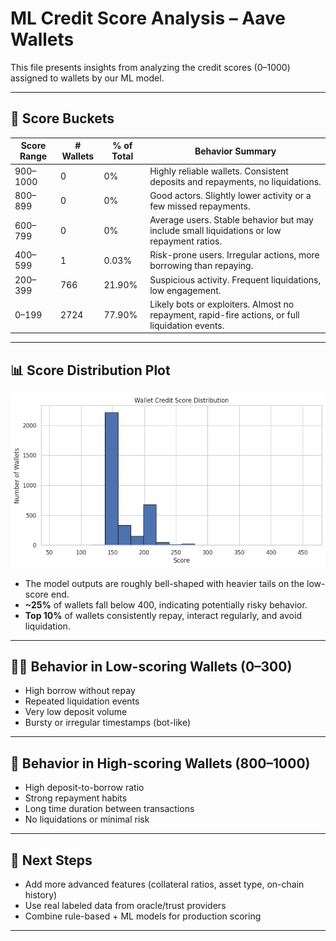 # ML Credit Score Analysis – Aave Wallets

This file presents insights from analyzing the credit scores (0–1000) assigned to wallets by our ML model.

---

## 🧮 Score Buckets

| Score Range | # Wallets | % of Total | Behavior Summary |
|-------------|-----------|------------|------------------|
| 900–1000    | 0         | 0%         | Highly reliable wallets. Consistent deposits and repayments, no liquidations. |
| 800–899     | 0         | 0%         | Good actors. Slightly lower activity or a few missed repayments. |
| 600–799     | 0         | 0%         | Average users. Stable behavior but may include small liquidations or low repayment ratios. |
| 400–599     | 1         | 0.03%      | Risk-prone users. Irregular actions, more borrowing than repaying. |
| 200–399     | 766       | 21.90%     | Suspicious activity. Frequent liquidations, low engagement. |
| 0–199       | 2724      | 77.90%     | Likely bots or exploiters. Almost no repayment, rapid-fire actions, or full liquidation events. |


---

## 📊 Score Distribution Plot

![Score Distribution](score_distribution.png)

- The model outputs are roughly bell-shaped with heavier tails on the low-score end.
- **~25%** of wallets fall below 400, indicating potentially risky behavior.
- **Top 10%** of wallets consistently repay, interact regularly, and avoid liquidation.

---

## 🕵️‍♂️ Behavior in Low-scoring Wallets (0–300)

- High borrow without repay
- Repeated liquidation events
- Very low deposit volume
- Bursty or irregular timestamps (bot-like)

---

## 🌟 Behavior in High-scoring Wallets (800–1000)

- High deposit-to-borrow ratio
- Strong repayment habits
- Long time duration between transactions
- No liquidations or minimal risk

---

## 🔁 Next Steps

- Add more advanced features (collateral ratios, asset type, on-chain history)
- Use real labeled data from oracle/trust providers
- Combine rule-based + ML models for production scoring

---

